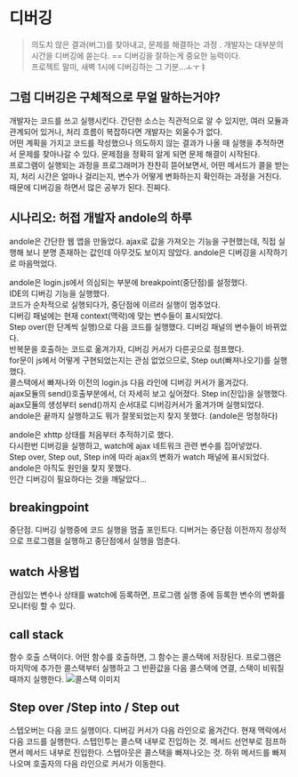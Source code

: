 # 디버깅
> 의도치 않은 결과(버그)를 찾아내고, 문제를 해결하는 과정 . 
> 개발자는 대부분의 시간을 디버깅에 쏟는다. == 디버깅을 잘하는게 중요한 능력이다.  
> 프로젝트 말미, 새벽 1시에 디버깅하는 그 기분...ㅗㅜㅑ  

## 그럼 디버깅은 구체적으로 무얼 말하는거야?
개발자는 코드를 쓰고 실행시킨다. 간단한 소스는 직관적으로 알 수 있지만, 여러 모듈과 관계되어 있거나, 처리 흐름이 복잡하다면 개발자는 외울수가 없다.  
어떤 계획을 가지고 코드를 작성했으나 의도하지 않는 결과가 나올 때 실행을 추적하면서 문제를 찾아나갈 수 있다. 문제점을 정확히 알게 되면 문제 해결이 시작된다.  
프로그램이 실행되는 과정을 프로그래머가 찬찬히 뜯어보면서, 어떤 메서드가 콜을 받는지, 처리 시간은 얼마나 걸리는지, 변수가 어떻게 변화하는지 확인하는 과정을 거친다.  
때문에 디버깅을 하면서 많은 공부가 된다. 진짜다.  

## 시나리오: 허접 개발자 andole의 하루

andole은 간단한 웹 앱을 만들었다. ajax로 값을 가져오는 기능을 구현했는데, 직접 실행해 보니 분명 존재하는 값인데 아무것도 보이지 않았다. andole은 디버깅을 시작하기로 마음먹었다.

andole은 login.js에서 의심되는 부분에 breakpoint(중단점)를 설정했다.  
IDE의 디버깅 기능을 실행했다.  
코드가 순차적으로 실행되다가, 중단점에 이르러 실행이 멈추었다.  
디버깅 패널에는 현재 context(맥락)에 맞는 변수들이 표시되었다.  
Step over(한 단계씩 실행)으로 다음 코드를 실행했다. 디버깅 패널의 변수들이 바뀌었다.  
반복문을 호출하는 코드로 옮겨가자, 디버깅 커서가 다른곳으로 점프했다.  
for문이 js에서 어떻게 구현되었는지는 관심 없었으므로, Step out(빠져나오기)를 실행했다.  
콜스택에서 빠져나와 이전의 login.js 다음 라인에 디버깅 커서가 옮겨갔다.  
ajax모듈의 send()호출부분에서, 더 자세히 보고 싶어졌다. Step in(진입)을 실행했다.  
ajax모듈의 생성부터 send()까지 순서대로 디버깅커서가 옮겨가며 실행되었다.  
andole은 끝까지 실행하고도 뭐가 잘못되었는지 찾지 못했다. (andole은 멍청하다)  

andole은 xhttp 상태를 처음부터 추적하기로 했다.  
다시한번 디버깅을 실행하고, watch에 ajax 네트워크 관련 변수를 집어넣었다.  
Step over, Step out, Step in에 따라 ajax의 변화가 watch 패널에 표시되었다.  
andole은 아직도 원인을 찾지 못했다.  
인간 디버깅이 필요하다는 것을 깨달았다...  

## breakingpoint
중단점. 디버깅 실행중에 코드 실행을 멈출 포인트다. 디버거는 중단점 이전까지 정상적으로 프로그램을 실행하고 중단점에서 실행을 멈춘다.

## watch 사용법
관심있는 변수나 상태를 watch에 등록하면, 프로그램 실행 중에 등록한 변수의 변화를 모니터링 할 수 있다.

## call stack
함수 호출 스택이다. 어떤 함수를 호출하면, 그 함수는 콜스택에 저장된다. 프로그램은 마지막에 추가한 콜스택부터 실행하고 그 반환값을 다음 콜스택에 연결, 스택이 비워질 때까지 실행한다.
![콜스택 이미지](https://cdn-images-1.medium.com/max/1600/1*1FL2WcODqRrK40rrzA5QQA.png)

## Step over /Step into / Step out
스텝오버는 다음 코드 실행이다. 디버깅 커서가 다음 라인으로 옮겨간다. 현재 맥락에서 다음 코드를 실행한다.
스텝인투는 콜스택 내부로 진입하는 것. 메서드 선언부로 점프하면서 메서드 내부로 진입한다.
스텝아웃은 콜스택을 빠져나오는 것. 하위 메서드를 빠져나오며 호출자의 다음 라인으로 커서가 이동한다.
